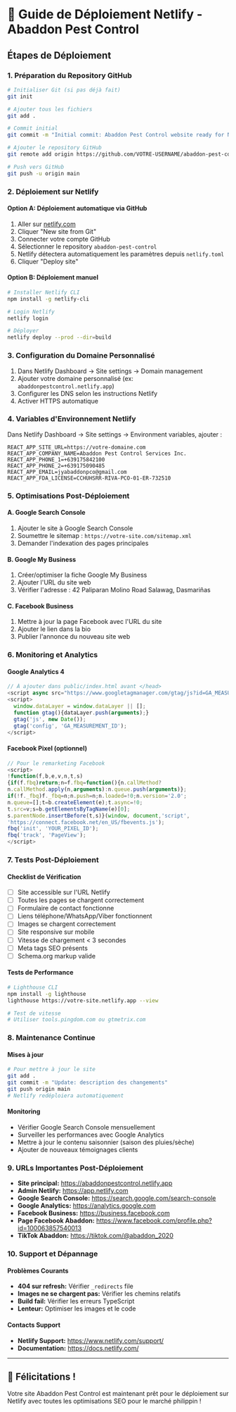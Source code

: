 # 🚀 Guide de Déploiement Netlify - Abaddon Pest Control

## Étapes de Déploiement

### 1. Préparation du Repository GitHub

```bash
# Initialiser Git (si pas déjà fait)
git init

# Ajouter tous les fichiers
git add .

# Commit initial
git commit -m "Initial commit: Abaddon Pest Control website ready for Netlify"

# Ajouter le repository GitHub
git remote add origin https://github.com/VOTRE-USERNAME/abaddon-pest-control.git

# Push vers GitHub
git push -u origin main
```

### 2. Déploiement sur Netlify

#### Option A: Déploiement automatique via GitHub

1. Aller sur [netlify.com](https://netlify.com)
2. Cliquer "New site from Git"
3. Connecter votre compte GitHub
4. Sélectionner le repository `abaddon-pest-control`
5. Netlify détectera automatiquement les paramètres depuis `netlify.toml`
6. Cliquer "Deploy site"

#### Option B: Déploiement manuel

```bash
# Installer Netlify CLI
npm install -g netlify-cli

# Login Netlify
netlify login

# Déployer
netlify deploy --prod --dir=build
```

### 3. Configuration du Domaine Personnalisé

1. Dans Netlify Dashboard → Site settings → Domain management
2. Ajouter votre domaine personnalisé (ex: `abaddonpestcontrol.netlify.app`)
3. Configurer les DNS selon les instructions Netlify
4. Activer HTTPS automatique

### 4. Variables d'Environnement Netlify

Dans Netlify Dashboard → Site settings → Environment variables, ajouter :

```
REACT_APP_SITE_URL=https://votre-domaine.com
REACT_APP_COMPANY_NAME=Abaddon Pest Control Services Inc.
REACT_APP_PHONE_1=+639175842100
REACT_APP_PHONE_2=+639175090485
REACT_APP_EMAIL=jyabaddonpco@gmail.com
REACT_APP_FDA_LICENSE=CCHUHSRR-RIVA-PCO-01-ER-732510
```

### 5. Optimisations Post-Déploiement

#### A. Google Search Console

1. Ajouter le site à Google Search Console
2. Soumettre le sitemap : `https://votre-site.com/sitemap.xml`
3. Demander l'indexation des pages principales

#### B. Google My Business

1. Créer/optimiser la fiche Google My Business
2. Ajouter l'URL du site web
3. Vérifier l'adresse : 42 Paliparan Molino Road Salawag, Dasmariñas

#### C. Facebook Business

1. Mettre à jour la page Facebook avec l'URL du site
2. Ajouter le lien dans la bio
3. Publier l'annonce du nouveau site web

### 6. Monitoring et Analytics

#### Google Analytics 4

```javascript
// À ajouter dans public/index.html avant </head>
<script async src="https://www.googletagmanager.com/gtag/js?id=GA_MEASUREMENT_ID"></script>
<script>
  window.dataLayer = window.dataLayer || [];
  function gtag(){dataLayer.push(arguments);}
  gtag('js', new Date());
  gtag('config', 'GA_MEASUREMENT_ID');
</script>
```

#### Facebook Pixel (optionnel)

```javascript
// Pour le remarketing Facebook
<script>
!function(f,b,e,v,n,t,s)
{if(f.fbq)return;n=f.fbq=function(){n.callMethod?
n.callMethod.apply(n,arguments):n.queue.push(arguments)};
if(!f._fbq)f._fbq=n;n.push=n;n.loaded=!0;n.version='2.0';
n.queue=[];t=b.createElement(e);t.async=!0;
t.src=v;s=b.getElementsByTagName(e)[0];
s.parentNode.insertBefore(t,s)}(window, document,'script',
'https://connect.facebook.net/en_US/fbevents.js');
fbq('init', 'YOUR_PIXEL_ID');
fbq('track', 'PageView');
</script>
```

### 7. Tests Post-Déploiement

#### Checklist de Vérification

- [ ] Site accessible sur l'URL Netlify
- [ ] Toutes les pages se chargent correctement
- [ ] Formulaire de contact fonctionne
- [ ] Liens téléphone/WhatsApp/Viber fonctionnent
- [ ] Images se chargent correctement
- [ ] Site responsive sur mobile
- [ ] Vitesse de chargement < 3 secondes
- [ ] Meta tags SEO présents
- [ ] Schema.org markup valide

#### Tests de Performance

```bash
# Lighthouse CLI
npm install -g lighthouse
lighthouse https://votre-site.netlify.app --view

# Test de vitesse
# Utiliser tools.pingdom.com ou gtmetrix.com
```

### 8. Maintenance Continue

#### Mises à jour

```bash
# Pour mettre à jour le site
git add .
git commit -m "Update: description des changements"
git push origin main
# Netlify redéploiera automatiquement
```

#### Monitoring

- Vérifier Google Search Console mensuellement
- Surveiller les performances avec Google Analytics
- Mettre à jour le contenu saisonnier (saison des pluies/sèche)
- Ajouter de nouveaux témoignages clients

### 9. URLs Importantes Post-Déploiement

- **Site principal:** https://abaddonpestcontrol.netlify.app
- **Admin Netlify:** https://app.netlify.com
- **Google Search Console:** https://search.google.com/search-console
- **Google Analytics:** https://analytics.google.com
- **Facebook Business:** https://business.facebook.com
- **Page Facebook Abaddon:** https://www.facebook.com/profile.php?id=100063857540013
- **TikTok Abaddon:** https://tiktok.com/@abaddon_2020

### 10. Support et Dépannage

#### Problèmes Courants

- **404 sur refresh:** Vérifier `_redirects` file
- **Images ne se chargent pas:** Vérifier les chemins relatifs
- **Build fail:** Vérifier les erreurs TypeScript
- **Lenteur:** Optimiser les images et le code

#### Contacts Support

- **Netlify Support:** https://www.netlify.com/support/
- **Documentation:** https://docs.netlify.com/

---

## 🎉 Félicitations !

Votre site Abaddon Pest Control est maintenant prêt pour le déploiement sur Netlify avec toutes les optimisations SEO pour le marché philippin !
